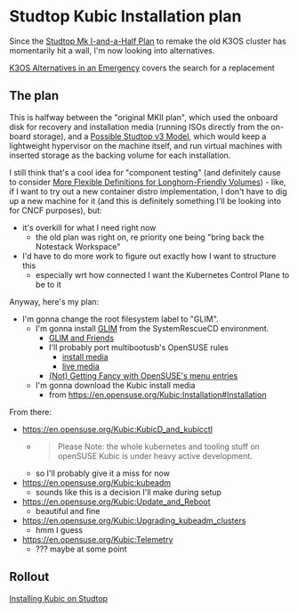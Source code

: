 # Studtop Kubic Installation plan

Since the [Studtop Mk I-and-a-Half Plan](ksm42-1xpwv-rn9ag-a1vdt-cswcw) to remake the old K3OS cluster has momentarily hit a wall, I'm now looking into alternatives.

[K3OS Alternatives in an Emergency](fb5em-axq0j-gg9dk-yexae-y4a4h) covers the search for a replacement

## The plan

This is halfway between the "original MKII plan", which used the onboard disk for recovery and installation media (running ISOs directly from the on-board storage), and a [Possible Studtop v3 Model](sf9ft-yv1ry-8fbnv-aaw0n-8rhwx), which would keep a lightweight hypervisor on the machine itself, and run virtual machines with inserted storage as the backing volume for each installation.

I still think that's a cool idea for "component testing" (and definitely cause to consider [More Flexible Definitions for Longhorn-Friendly Volumes](gz4n8-e9vrw-478rc-8smp0-5hk08)) - like, if I want to try out a new container distro implementation, I don't have to dig up a new machine for it (and this is definitely something I'll be looking into for CNCF purposes), but:

- it's overkill for what I need right now
  - the old plan was right on, re priority one being "bring back the Notestack Workspace"
- I'd have to do more work to figure out exactly how I want to structure this
  - especially wrt how connected I want the Kubernetes Control Plane to be to it

Anyway, here's my plan:

- I'm gonna change the root filesystem label to "GLIM".
  - I'm gonna install [GLIM](https://github.com/thias/glim/) from the SystemRescueCD environment.
    - [GLIM and Friends](vvvb1-s6gz0-42bhh-7yd2v-6kz4t)
    - I'll probably port multibootusb's OpenSUSE rules
      - [install media](https://github.com/aguslr/multibootusb/blob/master/mbusb.d/opensuse.d/install-generic.cfg)
      - [live media](https://github.com/aguslr/multibootusb/blob/master/mbusb.d/opensuse.d/live-generic.cfg)
    - [(Not) Getting Fancy with OpenSUSE's menu entries](cf122-yjkb8-yx8me-e6k5y-8w08e)
  - I'm gonna download the Kubic install media
    - from https://en.opensuse.org/Kubic:Installation#Installation

From there:

- https://en.opensuse.org/Kubic:KubicD_and_kubicctl
  - > Please Note: the whole kubernetes and tooling stuff on openSUSE Kubic is under heavy active development.
  - so I'll probably give it a miss for now
- https://en.opensuse.org/Kubic:kubeadm
  - sounds like this is a decision I'll make during setup
- https://en.opensuse.org/Kubic:Update_and_Reboot
  - beautiful and fine
- https://en.opensuse.org/Kubic:Upgrading_kubeadm_clusters
  - hmm I guess
- https://en.opensuse.org/Kubic:Telemetry
  - ??? maybe at some point

## Rollout

[Installing Kubic on Studtop](apqev-my4ak-mzbtq-09rsa-dcac5)
